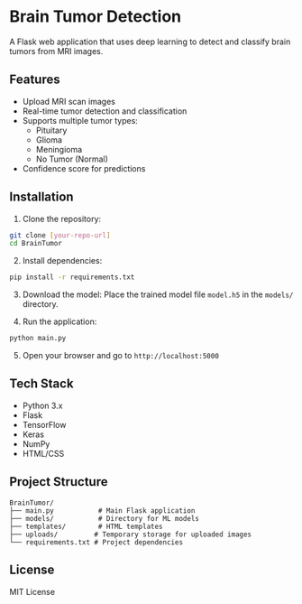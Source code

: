 # Brain Tumor Detection

A Flask web application that uses deep learning to detect and classify brain tumors from MRI images.

## Features

- Upload MRI scan images
- Real-time tumor detection and classification
- Supports multiple tumor types:
  - Pituitary
  - Glioma
  - Meningioma
  - No Tumor (Normal)
- Confidence score for predictions

## Installation

1. Clone the repository:
```bash
git clone [your-repo-url]
cd BrainTumor
```

2. Install dependencies:
```bash
pip install -r requirements.txt
```

3. Download the model:
Place the trained model file `model.h5` in the `models/` directory.

4. Run the application:
```bash
python main.py
```

5. Open your browser and go to `http://localhost:5000`

## Tech Stack

- Python 3.x
- Flask
- TensorFlow
- Keras
- NumPy
- HTML/CSS

## Project Structure

```
BrainTumor/
├── main.py           # Main Flask application
├── models/           # Directory for ML models
├── templates/        # HTML templates
├── uploads/         # Temporary storage for uploaded images
└── requirements.txt # Project dependencies
```

## License

MIT License 
